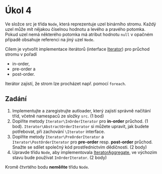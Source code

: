 # Úkol 4

Ve složce src je třída `Node`, která reprezentuje uzel binárního stromu. Každý uzel může mít nějakou číselnou hodnotu a levého a pravého potomka. Pokud uzel nemá některého potomka má atribut hodnotu `null` v opačném případě obsahuje referenci na jiný uzel `Node`.

Cílem je vytvořit implementace iterátorů (interface [Iterator](https://www.php.net/manual/en/class.iterator.php)) pro průchod stromu v pořadí

- in-order,
- pre-order a
- post-order.

Iterátor zajistí, že strom lze procházet např. pomocí `foreach`. 

## Zadání

1. Implementujte a zaregistrujte autloader, který zajistí správně načítání tříd, včetně namespaců ze složky `src`. (1 bod)
1. Doplňte metody `Iterator\InOrderIterator` pro **in-order** průchod. (1 bod). `Iterator\AbstractOrderIterator` si můžete upravit, jak budete potřebovat, při zachování `\Iterator` interface.
1. Doplňte metody `Iterator\PreOrderIterator` a `Iterator\PostOrderIterator` pro **pre-order** resp. **post-order** průchod. Snažte se sdílet společný kód prostřednictvím dědičnosti. (2 body) 
1. Upravde třídu `Node`, aby implementovala [IteratorAggregate](https://www.php.net/manual/en/class.iteratoraggregate.php), ve výchozím stavu bude používat `InOrderIterator`. (2 body)

Kromě čtvrtého bodu **neměňte** třídu `Node`.
